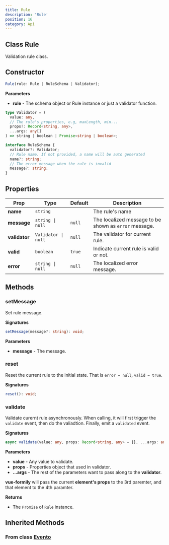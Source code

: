 ```yaml
---
title: Rule
description: 'Rule'
position: 16
category: Api
---
```


## Class Rule
<tree :items="[
  { text: 'Evento', url: '/api/evento' },
  { text: 'Objeto', url: '/api/objeto' },
  { text: 'Rule' }
]"></tree>

Validation rule class.

## Constructor
```typescript
Rule(rule: Rule | RuleSchema | Validator);
```

**Parameters**
- **rule** - The schema object or Rule instance or just a validator function. 
```typescript
type Validator = (
  value: any,
  // The rule's properties, e.g, maxLength, min...
  props?: Record<string, any>,
  ...args: any[]
) => string | boolean | Promise<string | boolean>;

interface RuleSchema {
  validator?: Validator;
  // Rule name. If not provided, a name will be auto generated 
  name?: string;
  // The error message when the rule is invalid
  message?: string;
}
```

## Properties
| Prop | Type | Default | Description |
| ---- | ---- | ---------------- | ----------- |
| **name** <prop-infos readonly></prop-infos> | `string` | | The rule's name |
| **message** | `string \| null` | `null` | The localized message to be shown as `error` message. |
| **validator** | `Validator \| null` | `null` | The validator for current rule. |
| **valid** | `boolean` | `true` | Indicate current rule is valid or not. |
| **error** | `string \| null` | `null` | The localized error message. |

## Methods
### setMessage
Set rule message.

**Signatures**
```typescript
setMessage(message?: string): void;
```

**Parameters**
- **message** - The message.

### reset
Reset the current rule to the initial state. That is `error = null`, `valid = true`.

**Signatures**
```typescript
reset(): void;
```

### validate
Validate curernt rule asynchronously. When calling, it will first trigger the `validate` event, then do the valiadtion. Finally, emit a `validated` event.

**Signatures**
```typescript
async validate(value: any, props: Record<string, any> = {}, ...args: any[]): Promise<Rule>;
```

**Parameters**
- **value** - Any value to validate.
- **props** - Properties object that used in validator.
- **...args** - The rest of the parameters want to pass along to the **validator**.

<alert>
<b>vue-formily</b> will pass the current <b>element's props</b> to the 3rd paremter, and that element to the 4th paramter.
</alert>

**Returns**
- The `Promise` of `Rule` instance.

## Inherited Methods
### From class [Evento](/api/evento)
<InheritedMethods name="evento"></InheritedMethods>
